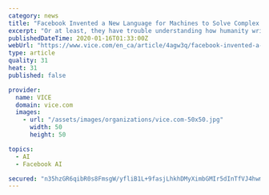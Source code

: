 ```yaml
---
category: news
title: "Facebook Invented a New Language for Machines to Solve Complex Math Equations"
excerpt: "Or at least, they have trouble understanding how humanity writes math equations. Facebook’s AI research team, however, claims to have developed a new approach to turn complex math problems into ..."
publishedDateTime: 2020-01-16T01:33:00Z
webUrl: "https://www.vice.com/en_ca/article/4agw3q/facebook-invented-a-new-language-for-machines-to-solve-complex-math-equations"
type: article
quality: 31
heat: 31
published: false

provider:
  name: VICE
  domain: vice.com
  images:
    - url: "/assets/images/organizations/vice.com-50x50.jpg"
      width: 50
      height: 50

topics:
  - AI
  - Facebook AI

secured: "n35hzGR6qibR0s8FmsgW/yfliB1L+9fasjLhkhDMyXimbGMIr5dInTfVJ4hwmwlPbw++XPpxBfraEHW7/daTqEnklNreejOTnVnGxoLnvIJKLT/21sxtMPKNJRg41gIg1QxAsWcsnh/ue4l5HT3gT4+2I9knVm5HOz8iYQrJlmp2V/BkfvqVuzE1oSKUI6g0Fovpvt/KhyeE1T88OcPfV7ERrNoGEIBKjtxEawVAMf5rotAxAVgE30pWNMqU9e1kjvcfOZm424ZrpBBbbekVb8DDjpRu1GEizhb0W+yMtpKIwK37lSGr/BYeT4bwMYSd;3jkq0UugTLfIcyUBHDnmFA=="
---
```


